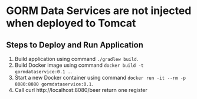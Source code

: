 # GORM Data Services are not injected when deployed to Tomcat


## Steps to Deploy and Run Application

1. Build application using command `./gradlew build`.
2. Build Docker image using command `docker build -t gormdataservice:0.1 .`.
3. Start a new Docker container using command `docker run -it --rm -p 8080:8080 gormdataservice:0.1`.
4. Call curl http://localhost:8080/beer   return one register
